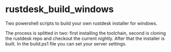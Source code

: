 # rustdesk_build_windows

Two powershell scripts to build your own rustdesk installer for windows.

The process is splitted in two: first installing the toolchain, second is cloning the rustdesk repo and checkout the current nightly. After that the installer is built. In the build.ps1 file you can set your server settings.
